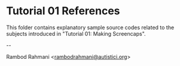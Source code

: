 # Tutorial 01 References

This folder contains explanatory sample source codes related to the subjects introduced in "Tutorial 01: Making Screencaps".

--

Rambod Rahmani <<rambodrahmani@autistici.org>>
